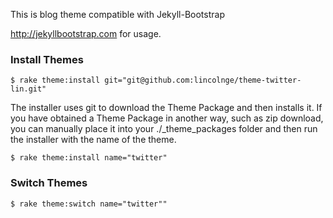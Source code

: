This is blog theme compatible with Jekyll-Bootstrap

<http://jekyllbootstrap.com> for usage.

### Install Themes

    $ rake theme:install git="git@github.com:lincolnge/theme-twitter-lin.git"
    
    
The installer uses git to download the Theme Package and then installs it. If you have obtained a Theme Package in another way, such as zip download, you can manually place it into your ./_theme_packages folder and then run the installer with the name of the theme.

    $ rake theme:install name="twitter"
  
  
### Switch Themes

    $ rake theme:switch name="twitter""